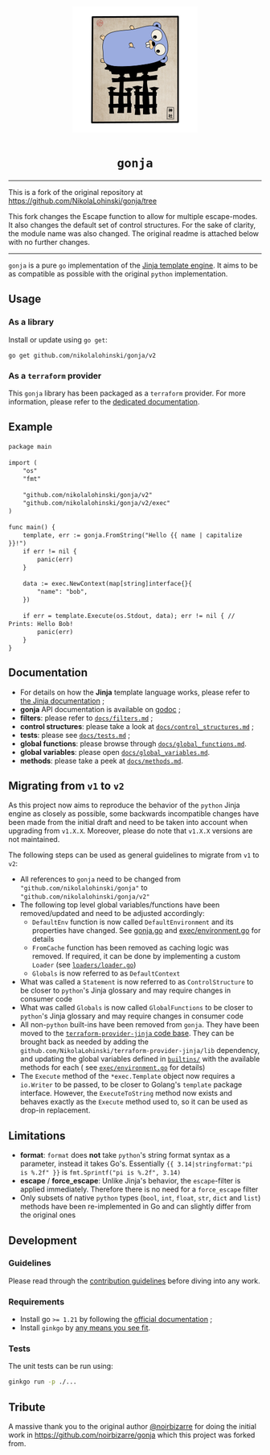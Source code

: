 <div align="center">
<img src="docs/logo.png" />
<h1><code>gonja</code></h1>
</div>

---

This is a fork of the original repository at https://github.com/NikolaLohinski/gonja/tree

This fork changes the Escape function to allow for multiple escape-modes. It also changes the default set of control
structures. For the sake of clarity, the module name was also changed. The original readme is attached below with no
further changes.

---

`gonja` is a pure `go` implementation of the [Jinja template engine](https://jinja.palletsprojects.com/). It aims to be
as compatible as possible with the original `python` implementation.

## Usage

### As a library

Install or update using `go get`:

```
go get github.com/nikolalohinski/gonja/v2
```

### As a `terraform` provider

This `gonja` library has been packaged as a `terraform` provider. For more information, please refer to
the [dedicated documentation](https://registry.terraform.io/providers/NikolaLohinski/jinja/latest/docs).

## Example

```golang
package main

import (
	"os"
	"fmt"

	"github.com/nikolalohinski/gonja/v2"
	"github.com/nikolalohinski/gonja/v2/exec"
)

func main() {
	template, err := gonja.FromString("Hello {{ name | capitalize }}!")
	if err != nil {
		panic(err)
	}

	data := exec.NewContext(map[string]interface{}{
		"name": "bob",
	})

	if err = template.Execute(os.Stdout, data); err != nil { // Prints: Hello Bob!
		panic(err)
	}
}
```

## Documentation

* For details on how the **Jinja** template language works, please refer
  to [the Jinja documentation](https://jinja.palletsprojects.com) ;
* **gonja** API documentation is available on [godoc](https://godoc.org/github.com/nikolalohinski/gonja/v2) ;
* **filters**: please refer to [`docs/filters.md`](docs/filters.md) ;
* **control structures**: please take a look at [`docs/control_structures.md`](docs/control_structures.md) ;
* **tests**: please see [`docs/tests.md`](docs/tests.md) ;
* **global functions**: please browse through [`docs/global_functions.md`](docs/global_functions.md).
* **global variables**: please open [`docs/global_variables.md`](docs/global_variables.md).
* **methods**: please take a peek at [`docs/methods.md`](docs/methods.md).

## Migrating from `v1` to `v2`

As this project now aims to reproduce the behavior of the `python` Jinja engine as closely as possible, some backwards
incompatible changes have been made from the initial draft and need to be taken into account when upgrading
from `v1.X.X`. Moreover, please do note that `v1.X.X` versions are not maintained.

The following steps can be used as general guidelines to migrate from `v1` to `v2`:

* All references to `gonja` need to be changed from `"github.com/nikolalohinski/gonja"`
  to `"github.com/nikolalohinski/gonja/v2"`
* The following top level global variables/functions have been removed/updated and need to be adjusted accordingly:
    * `DefaultEnv` function is now called `DefaultEnvironment` and its properties have changed.
      See [gonja.go](./gonja.go) and [exec/environment.go](./exec/environment.go) for details
    * `FromCache` function has been removed as caching logic was removed. If required, it can be done by implementing a
      custom `Loader` (see [`loaders/loader.go`](./loaders/loader.go))
    * `Globals` is now referred to as `DefaultContext`
* What was called a `Statement` is now referred to as `ControlStructure` to be closer to `python`'s Jinja glossary and
  may require changes in consumer code
* What was called `Globals` is now called `GlobalFunctions` to be closer to `python`'s Jinja glossary and may require
  changes in consumer code
* All non-`python` built-ins have been removed from `gonja`. They have been moved to
  the [`terraform-provider-jinja` code base](https://github.com/NikolaLohinski/terraform-provider-jinja). They can be
  brought back as needed by adding the `github.com/NikolaLohinski/terraform-provider-jinja/lib` dependency, and updating
  the global variables defined in [`builtins/`](./builtins/) with the available methods for each (
  see [`exec/environment.go`](./exec/environment.go) for details)
* The `Execute` method of the `*exec.Template` object now requires a `io.Writer` to be passed, to be closer to
  Golang's `template` package interface. However, the `ExecuteToString` method now exists and behaves exactly as
  the `Execute` method used to, so it can be used as drop-in replacement.

## Limitations

* **format**: `format` does **not** take `python`'s string format syntax as a parameter, instead it takes Go's.
  Essentially `{{ 3.14|stringformat:"pi is %.2f" }}` is `fmt.Sprintf("pi is %.2f", 3.14)`
* **escape** / **force_escape**: Unlike Jinja's behavior, the `escape`-filter is applied immediately. Therefore there is
  no need for a `force_escape` filter
* Only subsets of native `python` types (`bool`, `int`, `float`, `str`, `dict` and `list`) methods have been
  re-implemented in Go and can slightly differ from the original ones

## Development

### Guidelines

Please read through the [contribution guidelines](./CONTRIBUTING.md) before diving into any work.

### Requirements

- Install go `>= 1.21` by following the [official documentation](https://go.dev/doc/install) ;
- Install `ginkgo` by [any means you see fit](https://onsi.github.io/ginkgo/).

### Tests

The unit tests can be run using:

```sh
ginkgo run -p ./...
```

## Tribute

A massive thank you to the original author [@noirbizarre](https://github.com/noirbizarre) for doing the initial work
in https://github.com/noirbizarre/gonja which this project was forked from.
